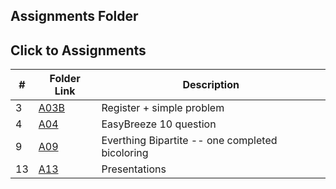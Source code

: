  ##  Assignments Folder
 ## Click to Assignments

|   #    | Folder Link       | Description                                     |
|------- |-------------------|-------------------------------------------------|
| 3 | <a href="https://github.com/ezapez/4883-ProgTech-Zapata/tree/main/Assigments/A03/hashmat">  A03B </a> | Register + simple problem
| 4 | <a href="https://github.com/ezapez/4883-ProgTech-Zapata/tree/main/Assigments/A04">  A04 </a>  | EasyBreeze 10 question
| 9 | <a href="https://github.com/ezapez/4883-ProgTech-Zapata/tree/main/Assigments/A09/bicoloring">  A09 </a>  | Everthing Bipartite -- one completed bicoloring 
| 13| <a href="https://github.com/ezapez/4883-ProgTech-Zapata/tree/main/Assigments/A13/presentation">  A13 </a>  | Presentations





